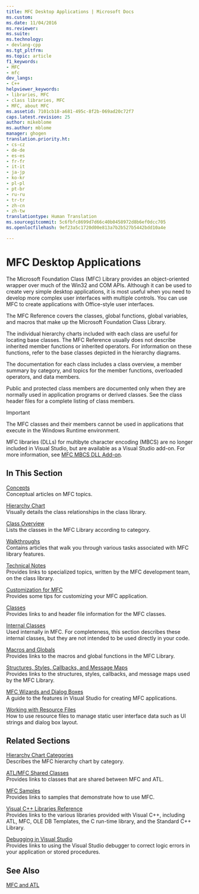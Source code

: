 ```yaml
---
title: MFC Desktop Applications | Microsoft Docs
ms.custom: 
ms.date: 11/04/2016
ms.reviewer: 
ms.suite: 
ms.technology:
- devlang-cpp
ms.tgt_pltfrm: 
ms.topic: article
f1_keywords:
- MFC
- mfc
dev_langs:
- C++
helpviewer_keywords:
- libraries, MFC
- class libraries, MFC
- MFC, about MFC
ms.assetid: 7101cb18-a681-495c-8f2b-069ad20c72f7
caps.latest.revision: 25
author: mikeblome
ms.author: mblome
manager: ghogen
translation.priority.ht:
- cs-cz
- de-de
- es-es
- fr-fr
- it-it
- ja-jp
- ko-kr
- pl-pl
- pt-br
- ru-ru
- tr-tr
- zh-cn
- zh-tw
translationtype: Human Translation
ms.sourcegitcommit: 5c6fbfc8699d7d66c40b0458972d8b6ef0dcc705
ms.openlocfilehash: 9ef23a5c1720d00e813a7b2b527b5442bdd10a4e

---
```

# MFC Desktop Applications
The Microsoft Foundation Class (MFC) Library provides an object-oriented wrapper over much of the Win32 and COM APIs. Although it can be used to create very simple desktop applications, it is most useful when you need to develop more complex user interfaces with multiple controls. You can use MFC to create applications with Office-style user interfaces.  
  
 The MFC Reference covers the classes, global functions, global variables, and macros that make up the Microsoft Foundation Class Library.  
  
 The individual hierarchy charts included with each class are useful for locating base classes. The MFC Reference usually does not describe inherited member functions or inherited operators. For information on these functions, refer to the base classes depicted in the hierarchy diagrams.  
  
 The documentation for each class includes a class overview, a member summary by category, and topics for the member functions, overloaded operators, and data members.  
  
 Public and protected class members are documented only when they are normally used in application programs or derived classes. See the class header files for a complete listing of class members.  
  
> [!IMPORTANT]
>  The MFC classes and their members cannot be used in applications that execute in the Windows Runtime environment.  
>   
>  MFC libraries (DLLs) for multibyte character encoding (MBCS) are no longer included in Visual Studio, but are available as a Visual Studio add-on. For more information, see [MFC MBCS DLL Add-on](mfc-mbcs-dll-add-on.md).  
  
## In This Section  
 [Concepts](mfc-concepts.md)  
 Conceptual articles on MFC topics.  
  
 [Hierarchy Chart](hierarchy-chart.md)  
 Visually details the class relationships in the class library.  
  
 [Class Overview](class-library-overview.md)  
 Lists the classes in the MFC Library according to category.  
  
 [Walkthroughs](walkthroughs-mfc.md)  
 Contains articles that walk you through various tasks associated with MFC library features.  
  
 [Technical Notes](mfc-technical-notes.md)  
 Provides links to specialized topics, written by the MFC development team, on the class library.  
  
 [Customization for MFC](customization-for-mfc.md)  
 Provides some tips for customizing your MFC application.  
  
 [Classes](reference/mfc-classes.md)  
 Provides links to and header file information for the MFC classes.  
  
 [Internal Classes](reference/internal-classes.md)  
 Used internally in MFC. For completeness, this section describes these internal classes, but they are not intended to be used directly in your code.  
  
 [Macros and Globals](reference/mfc-macros-and-globals.md)  
 Provides links to the macros and global functions in the MFC Library.  
  
 [Structures, Styles, Callbacks, and Message Maps](reference/structures-styles-callbacks-and-message-maps.md)  
 Provides links to the structures, styles, callbacks, and message maps used by the MFC Library.  
  
 [MFC Wizards and Dialog Boxes](reference/mfc-wizards-and-dialog-boxes.md)  
 A guide to the features in Visual Studio for creating MFC applications.  
  
 [Working with Resource Files](working-with-resource-files.md)  
 How to use resource files to manage static user interface data such as UI strings and dialog box layout.  
  
## Related Sections  
 [Hierarchy Chart Categories](hierarchy-chart-categories.md)  
 Describes the MFC hierarchy chart by category.  
  
 [ATL/MFC Shared Classes](../atl-mfc-shared/atl-mfc-shared-classes.md)  
 Provides links to classes that are shared between MFC and ATL.  
  
 [MFC Samples](../visual-cpp-samples.md)  
 Provides links to samples that demonstrate how to use MFC.  
  
 [Visual C++ Libraries Reference](../standard-library/cpp-standard-library-reference.md)  
 Provides links to the various libraries provided with Visual C++, including ATL, MFC, OLE DB Templates, the C run-time library, and the Standard C++ Library.  
  
 [Debugging in Visual Studio](/visualstudio/debugger/debugging-in-visual-studio.md)  
 Provides links to using the Visual Studio debugger to correct logic errors in your application or stored procedures.  
  
## See Also  
 [MFC and ATL](mfc-and-atl.md)



<!--HONumber=Jan17_HO2-->


